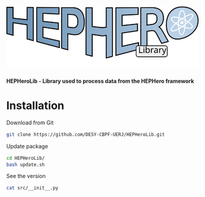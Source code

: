 # ![HEPHeroLib](logolib.svg)

**HEPHeroLib - Library used to process data from the HEPHero framework**

# Installation

Download from Git

```bash
git clone https://github.com/DESY-CBPF-UERJ/HEPHeroLib.git
```

Update package

```bash
cd HEPHeroLib/
bash update.sh
```

See the version

```bash
cat src/__init__.py
```

